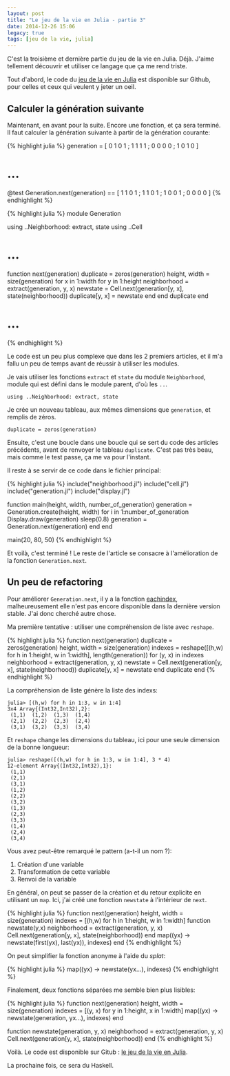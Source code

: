 ```yaml
---
layout: post
title: "Le jeu de la vie en Julia - partie 3"
date: 2014-12-26 15:06
legacy: true
tags: [jeu de la vie, julia]
---
```




C'est la troisième et dernière partie du jeu de la vie en Julia. Déjà.
J'aime tellement découvrir et utiliser ce langage que ça me rend triste.

Tout d'abord, le code du [jeu de la vie en Julia](https://github.com/lkdjiin/game-of-life-julia)
est disponible sur Github, pour celles et ceux qui veulent y jeter un oeil.

Calculer la génération suivante
-------------------------------

Maintenant, en avant pour la suite. Encore une fonction, et ça sera terminé. Il faut calculer la génération
suivante à partir de la génération courante:

{% highlight julia %}
generation = [ 0 1 0 1 ;
               1 1 1 1 ;
               0 0 0 0 ;
               1 0 1 0 ]

# ...

@test Generation.next(generation) == [ 1 1 0 1 ;
                                       1 1 0 1 ;
                                       1 0 0 1 ;
                                       0 0 0 0 ]
{% endhighlight %}

<!-- more -->

{% highlight julia %}
module Generation

using ..Neighborhood: extract, state
using ..Cell

# ...

function next(generation)
    duplicate = zeros(generation)
    height, width = size(generation)
    for x in 1:width
        for y in 1:height
            neighborhood = extract(generation, y, x)
            newstate = Cell.next(generation[y, x], state(neighborhood))
            duplicate[y, x] = newstate
        end
    end
    duplicate
end

# ...
{% endhighlight %}

Le code est un peu plus complexe que dans les 2 premiers articles, et il m'a
fallu un peu de temps avant de réussir à utiliser les modules.

Je vais utiliser les fonctions `extract` et `state` du module `Neighborhood`,
module qui est défini dans le module parent, d'où les `..`.

    using ..Neighborhood: extract, state

Je crée un nouveau tableau, aux mêmes dimensions que `generation`, et remplis
de zéros.

    duplicate = zeros(generation)

Ensuite, c'est une boucle dans une boucle qui se sert du code des articles
précédents, avant de renvoyer le tableau `duplicate`. C'est pas très beau, mais
comme le test passe, ça me va pour l'instant.

Il reste à se servir de ce code dans le fichier principal:

{% highlight julia %}
include("neighborhood.jl")
include("cell.jl")
include("generation.jl")
include("display.jl")

function main(height, width, number_of_generation)
    generation = Generation.create(height, width)
    for i in 1:number_of_generation
        Display.draw(generation)
        sleep(0.8)
        generation = Generation.next(generation)
    end
end

main(20, 80, 50)
{% endhighlight %}

Et voilà, c'est terminé ! Le reste de l'article se consacre à l'amélioration
de la fonction `Generation.next`.

Un peu de refactoring
---------------------

Pour améliorer `Generation.next`, il y a la fonction
[eachindex](http://julia.readthedocs.org/en/latest/stdlib/base/#Base.eachindex),
malheureusement elle n'est pas encore disponible dans la dernière version stable.
J'ai donc cherché autre chose.

Ma première tentative : utiliser une compréhension de liste avec `reshape`.

{% highlight julia %}
function next(generation)
    duplicate = zeros(generation)
    height, width = size(generation)
    indexes = reshape([(h,w) for h in 1:height, w in 1:width], length(generation))
    for (y, x) in indexes
        neighborhood = extract(generation, y, x)
        newstate = Cell.next(generation[y, x], state(neighborhood))
        duplicate[y, x] = newstate
    end
    duplicate
end
{% endhighlight %}

La compréhension de liste génère la liste des indexs:

    julia> [(h,w) for h in 1:3, w in 1:4]
    3x4 Array{(Int32,Int32),2}:
     (1,1)  (1,2)  (1,3)  (1,4)
     (2,1)  (2,2)  (2,3)  (2,4)
     (3,1)  (3,2)  (3,3)  (3,4)

Et `reshape` change les dimensions du tableau, ici pour une seule dimension de la bonne longueur:

    julia> reshape([(h,w) for h in 1:3, w in 1:4], 3 * 4)
    12-element Array{(Int32,Int32),1}:
     (1,1)
     (2,1)
     (3,1)
     (1,2)
     (2,2)
     (3,2)
     (1,3)
     (2,3)
     (3,3)
     (1,4)
     (2,4)
     (3,4)

Vous avez peut-être remarqué le pattern (a-t-il un nom ?):

1. Création d'une variable
2. Transformation de cette variable
3. Renvoi de la variable

En général, on peut se passer de la création et du retour explicite en utilisant
un `map`. Ici, j'ai créé une fonction `newstate` à l'intérieur de `next`.

{% highlight julia %}
function next(generation)
    height, width = size(generation)
    indexes = [(h,w) for h in 1:height, w in 1:width]
    function newstate(y,x)
        neighborhood = extract(generation, y, x)
        Cell.next(generation[y, x], state(neighborhood))
    end
    map((yx) -> newstate(first(yx), last(yx)), indexes)
end
{% endhighlight %}

On peut simplifier la fonction anonyme à l'aide du *splat*:

{% highlight julia %}
  map((yx) -> newstate(yx...), indexes)
{% endhighlight %}

Finalement, deux fonctions séparées me semble bien plus lisibles:

{% highlight julia %}
function next(generation)
    height, width = size(generation)
    indexes = [(y, x) for y in 1:height, x in 1:width]
    map((yx) -> newstate(generation, yx...), indexes)
end

function newstate(generation, y, x)
    neighborhood = extract(generation, y, x)
    Cell.next(generation[y, x], state(neighborhood))
end
{% endhighlight %}

Voilà. Le code est disponible sur Gitub : [le jeu de la vie en Julia](https://github.com/lkdjiin/game-of-life-julia).

La prochaine fois, ce sera du Haskell.




